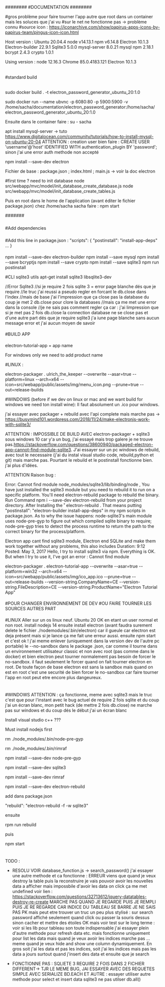 ########
#DOCUMENTATION
########

#gros problème pour faire tourner l'app autre que root dans un container mais les soluces que j'ai vu
#sur le net ne fonctionne pas -> problème connu
#source icon : https://iconarchive.com/show/papirus-apps-icons-by-papirus-team/pingus-icon-icon.html

Host version :
Ubuntu 20.04.4
node v14.13.1
npm  v6.14.8
Electron 10.1.3
Electron-builder 22.9.1
Sqlite3 5.0.0
mysql-server 8.0.21
mysql npm 2.18.1
bcrypt 2.4.3
crypto 1.0.1

Using version :
node 12.16.3
Chrome 85.0.4183.121
Electron 10.1.3

######
#standard build
######

sudo docker build . -t electron_password_generator_ubuntu_20:1.0

sudo docker run --name ubvnc -p 6080:80 -p 5900:5900 -v /home/sacha/documentation/electron_password_generator:/home/sacha/ electron_password_generator_ubuntu_20:1.0

Ensuite dans le container faire :
su - sacha

apt install mysql-server -> tuto https://www.digitalocean.com/community/tutorials/how-to-install-mysql-on-ubuntu-20-04
ATTENTION : creation user bien faire : CREATE USER 'username'@'host' IDENTIFIED WITH authentication_plugin BY 'password';
sinon j'ai une error auth methode non accepté

npm install --save-dev electron

Fichier de base : package.json ; index.html ; main.js -> voir la doc electron

#first time ? need to init database
node src/webapp/mvc/model/init_database_create_database.js
node src/webapp/mvc/model/init_database_create_tables.js

Puis en root dans le home de l'application (avant éditer le fichier package.json) chez /home/sacha sacha faire :
npm start

#######


#####
#Add dependencies
#####

#Add this line in package.json :
"scripts": {
   "postinstall": "install-app-deps"
   ...
}
####

npm install --save-dev electron-builder
npm install --save mysql
npm install --save bcryptjs
npm install --save crypto
npm install --save sqlite3
npm run postinstall

#CLI sqlite3 utils
apt-get install sqlite3 libsqlite3-dev


//Error Sqlite3
//si je require 2 fois sqlite 3 = error page blanche dés que je require
//le truc j'ai reussi a pseudo regler en forcant le db.close dans l'index
//mais de base j'ai l'impression que ça close pas la database du coup je met 2 db.close pour clore la databases
//mais ça me met une error dans la console
//je ne sais pas comment regler ça car : j'ai limpression que si je met pas 2 fois db.close la connection database ne se close pas et d'une autre part dés que je require sqlite3 j'a iune page blanche sans aucun message error et j'ai aucun moyen de savoir

####
#BUILD APP
####

electron-tutorial-app = app name

For windows only we need to add product name

#LINUX :

electron-packager . ulrich_the_keeper --overwrite --asar=true --platform=linux --arch=x64 --icon=src/webapp/public/assets/img/menu_icon.png --prune=true --out=release-builds

#WINDOWS (before if we dev on linux or mac and we want build for windows we need ton install wine):
Il faut absolument un .ico pour windows.

j'ai essayer avec packager + rebuild avec l'api complete mais marche pas -> https://busymind101.wordpress.com/2018/11/24/make-electronjs-work-with-sqlite3/

ATTENTION : IMPOSSIBLE DE BUILD AVEC electron-packager + sqlite3 sous windows 10 car y'a un bug, j'ai essayé mais trop galere je ne trouve pas.https://stackoverflow.com/questions/38600940/packaged-electron-app-cannot-find-module-sqlite3. J'ai essayer sur un pc windows de rebuild, avec tout le necessaire (j'ai du instal visual studio code, rebuild,python et git) mais marche pas.
Pourtant le rebuild et le postinstall fonctionne bien. j'ai plus d'idées.

ATTENTION Raison bug :

Error: Cannot find module node_modules/sqlite3/lib/binding/node , You have just installed the sqlite3 module but you need to rebuild it to run on a specific platform. You'll need electron-rebuild package to rebuild the binary. Run Command npm i --save-dev electron-rebuild from your project directory. After Installing the ˚ electron-rebuild . That means putting "postinstall": "electron-builder install-app-deps" in my npm scripts in package.json. As to why the issue happens: node-sqlite3's main module uses node-pre-gyp to figure out which compiled sqlite binary to require; node-pre-gyp tries to detect the process runtime to return the path to the correct binary for the process/platform.

Electron app cant find sqlite3 module, Electron end SQLite and make them work together without any problems, this also includes Duration: 9:12 Posted: May 3, 2017 Hello, I try to install sqlite3 via npm. Everything is OK. But when I try to use it, I've got an error : Cannot find module

electron-packager . electron-tutorial-app --overwrite --asar=true --platform=win32 --arch=x64 --icon=src/webapp/public/assets/img/ico_app.ico --prune=true --out=release-builds --version-string.CompanyName=CE --version-string.FileDescription=CE --version-string.ProductName="Electron Tutorial App"

####
#POUR CHANGER ENVIRONNEMENT DE DEV
#OU FAIRE TOURNER LES SOURCES AUTRES PART
####

#LINUX
Aller sur un os linux neuf.
Ubuntu 20 OK
en etant un user normal et non root.
install nodejs 14
ensuite install electron (avant faudra surement delete le fichier ./nodemodules/.bin/electron)
car il gueule car electron est deja présent mais si je lance ça me fait une erreur aussi.
ensuite
npm start
et c'est ok !
j'ai meme enlever (uniquement dans la version dev de l'autre pc portable) le --no-sandbox dans le package .json, car comme il tourne dans un environnement utilisateur classic et non avec root (pas comme dans le docker) et bien electron peut tourner normalement pas besoin de forcer le no-sandbox.
il faut seulement le forcer quand on fait tourner electron en root.
De toute façon de base electron est sans la sandbox mais quand on est en root c'est une securité de bien forcer le no-sandbox car faire tourner l'app en root peut etre encore plus dangeureux.
#

#WINDOWS
ATTENTION : ça fonctionne, meme avec sqlite3 mais le truc c'est que pour l'instant avec le bug actuel de require 2 fois sqlite et du coup j'ai un écran blanc, mon petit hack (de mettre 2 fois db.close) ne marche pas sur windows et du coup dés le début j'ai un écran blanc

Install visual studio c++ ???

Must install nodejs first

rm ./node_modules/.bin/node-pre-gyp

rm ./node_modules/.bin/rimraf

npm install --save-dev node-pre-gyp

npm install --save-dev sqlite3

npm install --save-dev rimraf

npm install --save-dev electron-rebuild

add dans package.json

"rebuild": "electron-rebuild -f -w sqlite3"

ensuite

rpm run rebuild

puis

npm start
#

TODO :
- RESOLU VOIR database_function.js -> search_password() j'ai essayer une autre methode et ca fonctionne :  ERREUR viens que quand je veux destroy la table puis la reconstruire
je vais pouvoir avoir les nouvelles data a afficher mais impossbile d'avoir les data on click ça me met undefined voir lien : https://stackoverflow.com/questions/32713612/jquery-datatables-destroy-re-create
MARCHE PAS QUAND JE REGARDE PUIS JE REMPLI PUIS JE RE REGARDE CAR INDICE DU TABLEAU SE BARRE JE NE SAIS PAS PK mais peut etre trouver un truc un peu plus stylisé : sur search password affiché seulement quand click ou passer la souris dessus sinon cacher et mettre des étoiles
OK mais voir test sur le long terme : voir si les lib pour tableau son toute indispensable
j'ai essayer plein d'autre methode pour refresh data etc. mais fonctionne uniquement pour list les data mais quand je veux avoir les indices marche pas ...  meme quand je veux hide and show une column dynamiquement. En gros soit j'ai les data et pas les indices, soit j'ai les indices mais pas les data a jours surtout quand j'insert des data et ensuite que je search

- FONCTIONNE PAS : SQLIETE 3 REQUIRE 2 FOIS DANS 2 FICHIER DIFFERENT-> TJR LE MEME BUG, JAI ESSAYER AVEC DES REQUETES SIMPLE AVEC SERIALIZE BD.EACH ET AUTRE : essayer utiliser autre methode pour select et insert data sqlite3 ne pas utilser db.all()
